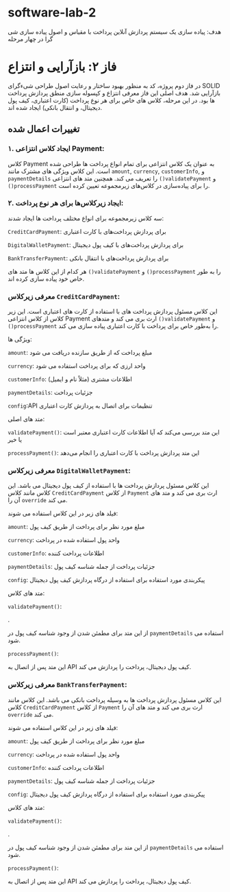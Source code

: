 # software-lab-2
هدف: پیاده سازی یک سیستم پردازش آنلاین پرداخت با مقیاس و اصول پیاده سازی شی گرا در چهار مرحله 

# فاز ۲: بازآرایی و انتزاع

در فاز دوم پروژه، کد به منظور بهبود ساختار و رعایت اصول طراحی شیءگرای SOLID بازآرایی شد. هدف اصلی این فاز معرفی انتزاع و کپسوله‌ سازی منطق پردازش پرداخت‌ ها بود. در این مرحله، کلاس‌ های خاص برای هر نوع پرداخت (کارت اعتباری، کیف پول دیجیتال، و انتقال بانکی) ایجاد شده‌ اند.

## تغییرات اعمال شده
### ۱. ایجاد کلاس انتزاعی Payment:

کلاس Payment به عنوان یک کلاس انتزاعی برای تمام انواع پرداخت‌ ها طراحی شده است. این کلاس ویژگی‌ های مشترک مانند `amount`, `currency`, `customerInfo`, و `paymentDetails` را تعریف می‌ کند. همچنین متد های انتزاعی `()validatePayment` و `()processPayment` را برای پیاده‌سازی در کلاس‌های زیرمجموعه تعیین کرده است.

### ۲. ایجاد زیرکلاس‌ها برای هر نوع پرداخت:

سه کلاس زیرمجموعه برای انواع مختلف پرداخت‌ ها ایجاد شدند:

`CreditCardPayment`: برای پردازش پرداخت‌های با کارت اعتباری

`DigitalWalletPayment`: برای پردازش پرداخت‌های با کیف پول دیجیتال

`BankTransferPayment`: برای پردازش پرداخت‌های با انتقال بانکی




هر کدام از این کلاس‌ ها متد های `()validatePayment` و `()processPayment` را به‌ طور خاص خود پیاده‌ سازی کرده‌ اند.

### معرفی زیرکلاس `CreditCardPayment`:

این کلاس مسئول پردازش پرداخت‌ های با استفاده از کارت‌ های اعتباری است. این زیر کلاس از کلاس انتزاعی Payment ارث‌ بری می‌ کند و متدهای `()validatePayment` و `()processPayment` را به‌طور خاص برای پرداخت با کارت اعتباری پیاده‌ سازی می‌ کند.


ویژگی‌ ها:

`amount`: مبلغ پرداخت که از طریق سازنده دریافت می‌ شود

`currency`: واحد ارزی که برای پرداخت استفاده می‌ شود 

`customerInfo`: اطلاعات مشتری (مثلاً نام و ایمیل)

`paymentDetails`: جزئیات پرداخت

`config`:API تنظیمات برای اتصال به  پردازش کارت اعتباری


متد های اصلی:

`validatePayment()`: این متد بررسی می‌کند که آیا اطلاعات کارت اعتباری  معتبر است یا خیر

`processPayment()`: این متد پردازش پرداخت با کارت اعتباری را انجام می‌دهد


### معرفی زیرکلاس `DigitalWalletPayment`:

این کلاس مسئول پردازش پرداخت ها با استفاده از کیف پول دیجیتال می باشد. این کلاس مانند کلاس `CreditCardPayment` از کلاس `Payment` ارث بری می کند و متد های آن را `override` می کند.

فیلد های زیر در این کلاس استفاده می شوند:

`amount`: مبلغ مورد نظر برای پرداخت از طریق کیف پول

`currency`: واحد پول استفاده شده در پرداخت

`customerInfo`: اطلاعات پرداخت کننده

`paymentDetails`: جزئیات پرداخت از جمله شناسه کیف پول

`config`: پیکربندی مورد استفاده برای استفاده از درگاه پردازش کیف پول دیجیتال

متد های کلاس:

`validatePayment()`:

.

 از این متد برای مطمئن شدن از وجود شناسه کیف پول در `paymentDetails` استفاده می شود.

`processPayment()`: 

این متد پس از اتصال به API کیف پول دیجیتال، پرداخت را پردازش می کند.



### معرفی زیرکلاس `BankTransferPayment`:


این کلاس مسئول پردازش پرداخت ها به وسیله پرداخت بانکی می باشد. این کلاس مانند کلاس `CreditCardPayment` از کلاس `Payment` ارث بری می کند و متد های آن را `override` می کند.

فیلد های زیر در این کلاس استفاده می شوند:

`amount`: مبلغ مورد نظر برای پرداخت از طریق کیف پول

`currency`: واحد پول استفاده شده در پرداخت

`customerInfo`: اطلاعات پرداخت کننده

`paymentDetails`: جزئیات پرداخت از جمله شناسه کیف پول

`config`: پیکربندی مورد استفاده برای استفاده از درگاه پردازش کیف پول دیجیتال

متد های کلاس:

`validatePayment()`:

.

 از این متد برای مطمئن شدن از وجود شناسه کیف پول در `paymentDetails` استفاده می شود.

`processPayment()`: 

این متد پس از اتصال به API کیف پول دیجیتال، پرداخت را پردازش می کند.
